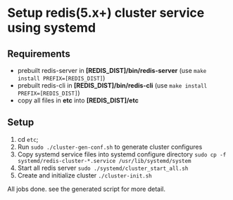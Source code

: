 # Setup redis(5.x+) cluster service using systemd

## Requirements

+ prebuilt redis-server in **[REDIS_DIST]/bin/redis-server** (use ```make install PREFIX=[REDIS_DIST]```)
+ prebuilt redis-cli in **[REDIS_DIST]/bin/redis-cli** (use ```make install PREFIX=[REDIS_DIST]```)
+ copy all files in **etc** into **[REDIS_DIST]/etc**


## Setup

1. cd ```etc```;
2. Run ```sudo ./cluster-gen-conf.sh``` to generate cluster configures
3. Copy systemd service files into systemd configure directory ```sudo cp -f systemd/redis-cluster-*.service /usr/lib/systemd/system```
4. Start all redis server ```sudo ./systemd/cluster_start_all.sh```
5. Create and initialize cluster ```./cluster-init.sh```

All jobs done. see the generated script for more detail.